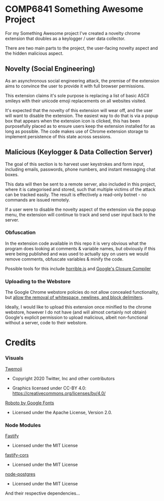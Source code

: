 # COMP6841 Something Awesome Project

For my Something Awesome project I've created a novelty chrome extension that doubles as a keylogger / user data collector. 

There are two main parts to the project, the user-facing novelty aspect and the hidden malicious aspect. 

## Novelty (Social Engineering)
As an asynchronous social engineering attack, the premise of the extension aims to convince the user to provide it with full browser permissions.

This extension claims it's sole purpose is replacing a list of basic ASCII smileys with their unicode emoji replacements on all websites visited.

It's expected that the novelty of this extension will wear off, and the user will want to disable the extension. The easiest way to do that is via a popup box that appears when the extension icon is clicked, this has been purposefully placed as to ensure users keep the extension installed for as long as possible. The code makes use of Chrome extension storage to implement persistence of this state across sessions.

## Malicious (Keylogger & Data Collection Server)
The goal of this section is to harvest user keystrokes and form input, including emails, passwords, phone numbers, and instant messaging chat boxes.

This data will then be sent to a remote server, also included in this project, where it is categorised and stored, such that multiple victims of the attack can be tracked easily. The result is effectively a read-only botnet - no commands are issued remotely.

If a user were to disable the novelty aspect of the extension via the popup menu, the extension will continue to track and send user input back to the server.

### Obfuscation

In the extension code available in this repo it is very obvious what the program does looking at comments & variable names, but obviously if this were being published and was used to actually spy on users we would remove comments, obfuscate variables & minify the code.

Possible tools for this include [horrible.js](https://github.com/TShadwell/Horrible.js) and [Google's Closure Compiler](https://developers.google.com/closure/compiler)

### Uploading to the Webstore
The Google Chrome webstore policies do not allow concealed functionality, but [allow the removal of whitespace, newlines, and block delimiters](https://developer.chrome.com/docs/webstore/program_policies/#code-readability).

Ideally, I would like to upload this extension once minified to the chrome webstore, however I do not have (and will almost certainly not obtain) Google's explicit permission to upload malicious, albeit non-functional without a server, code to their webstore.


# Credits

### **Visuals**

[Twemoji](https://twemoji.twitter.com/)
- Copyright 2020 Twitter, Inc and other contributors

- Graphics licensed under CC-BY 4.0: https://creativecommons.org/licenses/by/4.0/

[Roboto by Google Fonts](https://fonts.google.com/specimen/Roboto#license)
- Licensed under the Apache License, Version 2.0.

### **Node Modules** 

[Fastify](https://github.com/fastify/fastify)
- Licensed under the MIT License

[fastify-cors](https://github.com/fastify/fastify-cors)
- Licensed under the MIT License

[node-postgres](https://github.com/brianc/node-postgres)
- Licensed under the MIT License

And their respective dependencies...
